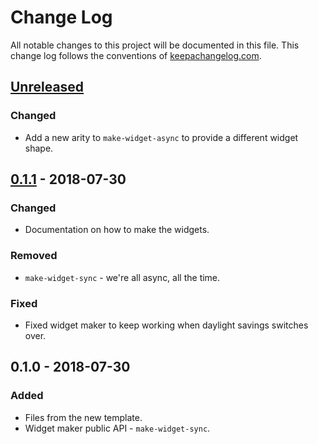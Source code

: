 # Change Log
All notable changes to this project will be documented in this file. This change log follows the conventions of [keepachangelog.com](http://keepachangelog.com/).

## [Unreleased]
### Changed
- Add a new arity to `make-widget-async` to provide a different widget shape.

## [0.1.1] - 2018-07-30
### Changed
- Documentation on how to make the widgets.

### Removed
- `make-widget-sync` - we're all async, all the time.

### Fixed
- Fixed widget maker to keep working when daylight savings switches over.

## 0.1.0 - 2018-07-30
### Added
- Files from the new template.
- Widget maker public API - `make-widget-sync`.

[Unreleased]: https://github.com/your-name/x2048-clj-console/compare/0.1.1...HEAD
[0.1.1]: https://github.com/your-name/x2048-clj-console/compare/0.1.0...0.1.1
